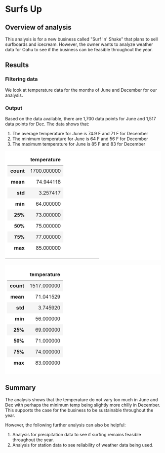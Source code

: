# Surfs Up 
## 	Overview of analysis

This analysis is for a new business called "Surf 'n' Shake" that plans to sell surfboards and icecream. However, the owner wants to analyze weather data for Oahu to see if the business can be feasible throughout the year.  

## Results 
### Filtering data 
We look at temperature data for the months of June and December for our analysis.

### Output 
Based on the data available, there are 1,700 data points for June and 1,517 data points for Dec. The data shows that:

1. The average temperature for June is 74.9 F and 71 F for December  
2. The minimum temperature for June is 64 F and 56 F for December 
3. The maximum temperature for June is 85 F and 83 for December 

![](https://github.com/madihajaved/surfs_up/blob/main/June_temp.png)


![](https://github.com/madihajaved/surfs_up/blob/main/Dec_temp.png)


## Summary
The analysis shows that the temperature do not vary too much in June and Dec with perhaps the minimum temp being slightly more chilly in December. This supports the case for the business to be sustainable throughout the year. 

However, the following further analysis can also be helpful:

1. Analysis for precipitation data to see if surfing remains feasible throughout the year. 
2. Analysis for station data to see reliability of weather data being used. 
 